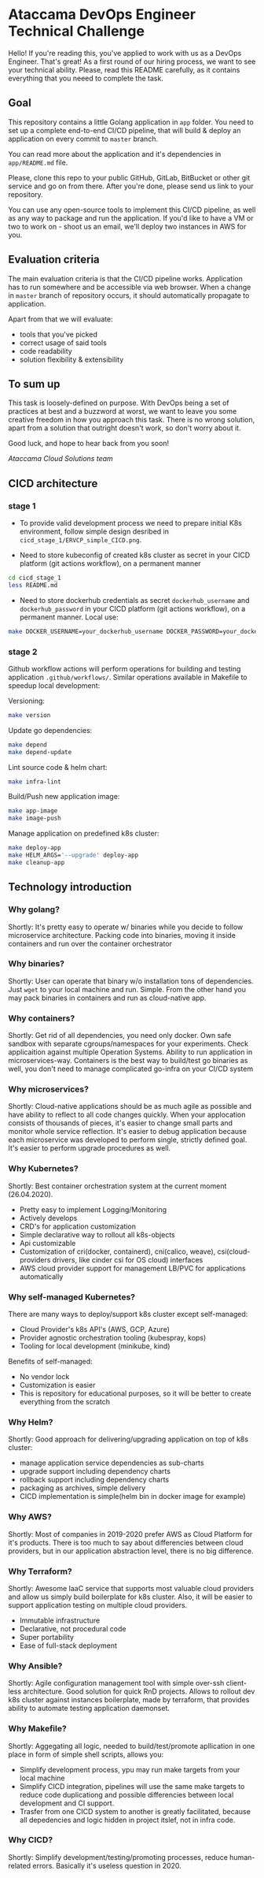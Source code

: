 # Ataccama DevOps Engineer Technical Challenge

Hello! If you're reading this, you've applied to work with us as a DevOps Engineer. That's great!
As a first round of our hiring process, we want to see your technical ability. Please, read this README carefully, as it contains everything that you neeed to complete the task.

## Goal

This repository contains a little Golang application in `app` folder. You need to set up a complete end-to-end CI/CD pipeline, that will build & deploy an application on every commit to `master` branch.

You can read more about the application and it's dependencies in `app/README.md` file.

Please, clone this repo to your public GitHub, GitLab, BitBucket or other git service and go on from there. After you're done, please send us link to your repository.

You can use any open-source tools to implement this CI/CD pipeline, as well as any way to package and run the application. If you'd like to have a VM or two to work on - shoot us an email, we'll deploy two instances in AWS for you.

## Evaluation criteria

The main evaluation criteria is that the CI/CD pipeline works. Application has to run somewhere and be accessible via web browser. When a change in `master` branch of repository occurs, it should automatically propagate to application.

Apart from that we will evaluate:
* tools that you've picked
* correct usage of said tools
* code readability
* solution flexibility & extensibility

## To sum up

This task is loosely-defined on purpose. With DevOps being a set of practices at best and a buzzword at worst, we want to leave you some creative freedom in how you approach this task. There is no wrong solution, apart from a solution that outright doesn't work, so don't worry about it.

Good luck, and hope to hear back from you soon!

_Ataccama Cloud Solutions team_


## CICD architecture

### stage 1

- To provide valid development process we need to prepare initial K8s environment,
follow simple design desribed in `cicd_stage_1/ERVCP_simple_CICD.png`.


- Need to store kubeconfig of created k8s cluster as secret in your CICD platform (git actions workflow),
on a permanent manner

```bash
cd cicd_stage_1
less README.md
```

- Need to store dockerhub credentials as secret `dockerhub_username` and `dockerhub_password`
in your CICD platform (git actions workflow), on a permanent manner. Local use:

```bash
make DOCKER_USERNAME=your_dockerhub_username DOCKER_PASSWORD=your_dockerhub_pwd image-push
```

### stage 2

Github workflow actions will perform operations for building and testing application `.github/workflows/`.
Similar operations available in Makefile to speedup local development:

Versioning:

```bash
make version
```

Update go dependencies:

```bash
make depend
make depend-update
```


Lint source code & helm chart:

```bash
make infra-lint
```

Build/Push new application image:

```bash
make app-image
make image-push
```

Manage application on predefined k8s cluster:

```bash
make deploy-app
make HELM_ARGS='--upgrade' deploy-app
make cleanup-app
```


## Technology introduction

### Why golang?

Shortly:
It's pretty easy to operate w/ binaries while you decide to follow microservice architecture.
Packing code into binaries, moving it inside containers and run over the container orchestrator

### Why binaries?

Shortly:
User can operate that binary w/o installation tons of dependencies. Just `wget` to your local machine and run.
Simple. From the other hand you may pack binaries in containers and run as cloud-native app.

### Why containers?

Shortly:
Get rid of all dependencies, you need only docker. Own safe sandbox with separate cgroups/namespaces for your experiments.
Check applicaition against multiple Operation Systems. Ability to run application in microservices-way. Containers is the best way
to build/test go binaries as well, you don't need to manage complicated go-infra on your CI/CD system

### Why microservices?

Shortly:
Cloud-native applications should be as much agile as possible and have ability to reflect to all code
changes quickly. When your applocation consists of thousands of pieces, it's easier to
change small parts and monitor whole service reflection. It's easier to debug application because each microservice
was developed to perform single, strictly defined goal. It's easier to perform upgrade procedures as well.

### Why Kubernetes?

Shortly:
Best container orchestration system at the current moment (26.04.2020).
- Pretty easy to implement Logging/Monitoring
- Actively develops
- CRD's for application customization
- Simple declarative way to rollout all k8s-objects
- Api customizable
- Customization of cri(docker, containerd), cni(calico, weave), csi(cloud-providers drivers, like cinder csi for OS cloud) interfaces
- AWS cloud provider support for management LB/PVC for applications automatically

### Why self-managed Kubernetes?

There are many ways to deploy/support k8s cluster except self-managed:
- Cloud Provider's k8s API's (AWS, GCP, Azure)
- Provider agnostic orchestration tooling (kubespray, kops)
- Tooling for local development (minikube, kind)

Benefits of self-managed:
- No vendor lock
- Customization is easier
- This is repository for educational purposes, so it will be better to create everything from the scratch


### Why Helm?

Shortly:
Good approach for delivering/upgrading application on top of k8s cluster:
- manage application service dependencies as sub-charts
- upgrade support including dependency charts
- rollback support including dependency charts
- packaging as archives, simple delivery
- CICD implementation is simple(helm bin in docker image for example)

### Why AWS?

Shortly:
Most of companies in 2019-2020 prefer AWS as Cloud Platform for it's products. There is too much to say about differencies between cloud providers, but in our application abstraction level, there is no big difference.

### Why Terraform?

Shortly:
Awesome IaaC service that supports most valuable cloud providers and allow us simply build boilerplate for k8s cluster.
Also, it will be easier to support application testing on multiple cloud providers.
- Immutable infrastructure
- Declarative, not procedural code
- Super portability
- Ease of full-stack deployment

### Why Ansible?

Shortly:
Agile configuration management tool with simple over-ssh client-less architecture. Good solution for quick RnD projects.
Allows to rollout dev k8s cluster against instances boilerplate, made by terraform, that provides ability to automate
testing application daemonset.

### Why Makefile?

Shortly:
Aggegating all logic, needed to build/test/promote apllication in one place in form of simple shell scripts, allows you:
- Simplify development process, ypu may run make targets from your local machine
- Simplify CICD integration, pipelines will use the same make targets to reduce code duplicationg and possible differencies between local development and CI support.
- Trasfer from one CICD system to another is greatly facilitated, because all depedencies and logic hidden in project itslef, not in infra code.

### Why CICD?

Shortly:
Simplify development/testing/promoting processes, reduce human-related errors. Basically it's useless question in 2020.
